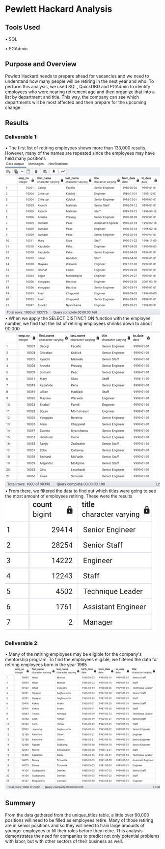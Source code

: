 # Pewlett Hackard Analysis

## Tools Used
• SQL

• PGAdmin

## Purpose and Overview

Pewlett Hackard needs to prepare ahead for vacancies and we need to understand how many people will be retiring in the next year and who. To perform this analysis, we used SQL, QuickDBD and PGAdmin to identify employees who were nearing retirement age and then organize that into a list by department and title. This way, the company can see which departments will be most affected and then prepare for the upcoming change.

## Results

### Deliverable 1: 
• The first list of retiring employees shows more than 133,000 results. However, many of the names are repeated since the employees may have held many positions
![](/Resources/retirement_titles.png)
• When we apply the SELECT DISTINCT ON function with the employee number, we find that the list of retiring employees shrinks down to about 90,000
![](/Resources/unique_titles.png)
• From there, we filtered the data to find out which titles were going to see the most amount of employees retiring. These were the results
![](/Resources/retiring_titles.png)

### Deliverable 2:
• Many of the retiring employees may be eligible for the company's mentorship program. To find the employees eligible, we filtered the data for retiring employees born in the year 1965
![](Resources/eligibility.png)

## Summary

From the data gathered from the unique_titles table, a little over 90,000 positions will need to be filled as employees retire. Many of those retiring are in senior positions and so they will need to train large amounts of younger employees to fill their roles before they retire. This analysis demonstrates the need for companies to predict not only potential problems with labor, but with other sectors of their business as well.
